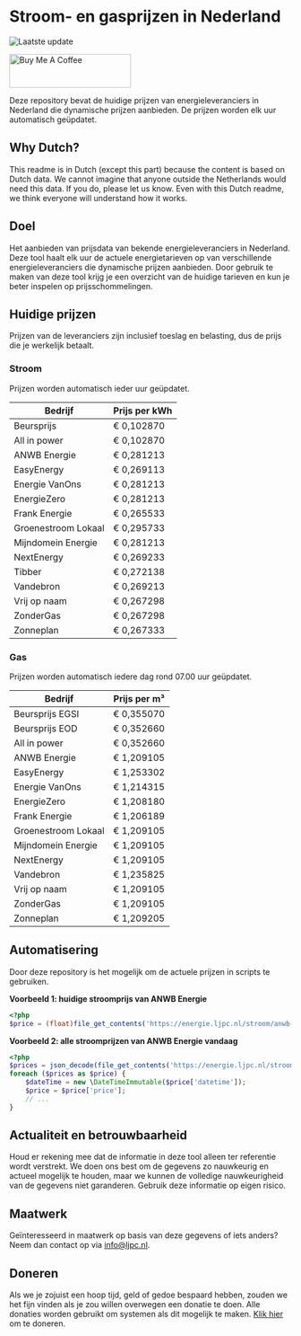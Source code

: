# Stroom- en gasprijzen in Nederland

![Laatste update](https://img.shields.io/badge/laatste%20update-2025--05--23%2023%3A00%20CET-brightgreen)

<a href="https://www.buymeacoffee.com/Lars-" target="_blank"><img src="https://cdn.buymeacoffee.com/buttons/v2/default-orange.png" alt="Buy Me A Coffee" height="60" style="height: 60px !important;width: 217px !important;" ></a>

Deze repository bevat de huidige prijzen van energieleveranciers in Nederland die dynamische prijzen aanbieden. De prijzen worden elk uur automatisch geüpdatet.

## Why Dutch?

This readme is in Dutch (except this part) because the content is based on Dutch data. We cannot imagine that anyone outside the Netherlands would need this data. If you do, please let us know. Even with this Dutch readme, we think
everyone will understand how it works.

## Doel

Het aanbieden van prijsdata van bekende energieleveranciers in Nederland. Deze tool haalt elk uur de actuele energietarieven op van verschillende energieleveranciers die dynamische prijzen aanbieden. Door gebruik te maken van deze tool
krijg je een overzicht van de huidige tarieven en kun je beter inspelen op prijsschommelingen.

## Huidige prijzen

Prijzen van de leveranciers zijn inclusief toeslag en belasting, dus de prijs die je werkelijk betaalt.

### Stroom

Prijzen worden automatisch ieder uur geüpdatet.

 Bedrijf | Prijs per kWh 
---------|---------------
Beursprijs | € 0,102870
All in power | € 0,102870
ANWB Energie | € 0,281213
EasyEnergy | € 0,269113
Energie VanOns | € 0,281213
EnergieZero | € 0,281213
Frank Energie | € 0,265533
Groenestroom Lokaal | € 0,295733
Mijndomein Energie | € 0,281213
NextEnergy | € 0,269233
Tibber | € 0,272138
Vandebron | € 0,269213
Vrij op naam | € 0,267298
ZonderGas | € 0,267298
Zonneplan | € 0,267333


### Gas

Prijzen worden automatisch iedere dag rond 07.00 uur geüpdatet.

 Bedrijf | Prijs per m³ 
---------|--------------
Beursprijs EGSI | € 0,355070
Beursprijs EOD | € 0,352660
All in power | € 0,352660
ANWB Energie | € 1,209105
EasyEnergy | € 1,253302
Energie VanOns | € 1,214315
EnergieZero | € 1,208180
Frank Energie | € 1,206189
Groenestroom Lokaal | € 1,209105
Mijndomein Energie | € 1,209105
NextEnergy | € 1,209105
Vandebron | € 1,235825
Vrij op naam | € 1,209105
ZonderGas | € 1,209105
Zonneplan | € 1,209205


## Automatisering

Door deze repository is het mogelijk om de actuele prijzen in scripts te gebruiken.

**Voorbeeld 1: huidige stroomprijs van ANWB Energie**

```php
<?php
$price = (float)file_get_contents('https://energie.ljpc.nl/stroom/anwb-energie-nu.txt');

```

**Voorbeeld 2: alle stroomprijzen van ANWB Energie vandaag**

```php
<?php
$prices = json_decode(file_get_contents('https://energie.ljpc.nl/stroom/all-in-power-vandaag.json'),true);
foreach ($prices as $price) {
    $dateTime = new \DateTimeImmutable($price['datetime']);
    $price = $price['price'];
    // ...
}
```

## Actualiteit en betrouwbaarheid

Houd er rekening mee dat de informatie in deze tool alleen ter referentie wordt verstrekt. We doen ons best om de gegevens zo nauwkeurig en actueel mogelijk te houden, maar we kunnen de volledige nauwkeurigheid van de gegevens niet
garanderen. Gebruik deze informatie op eigen risico.

## Maatwerk

Geïnteresseerd in maatwerk op basis van deze gegevens of iets anders? Neem dan contact op
via [info@ljpc.nl](mailto:info@ljpc.nl?subject=Energie%20prijzen).

## Doneren

Als we je zojuist een hoop tijd, geld of gedoe bespaard hebben, zouden we het fijn vinden als je zou willen overwegen een
donatie te doen. Alle donaties worden gebruikt om systemen als dit mogelijk te
maken. [Klik hier](https://www.buymeacoffee.com/Lars-) om te doneren.
